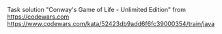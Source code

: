 Task solution "Conway's Game of Life - Unlimited Edition" from https://codewars.com
https://www.codewars.com/kata/52423db9add6f6fc39000354/train/java